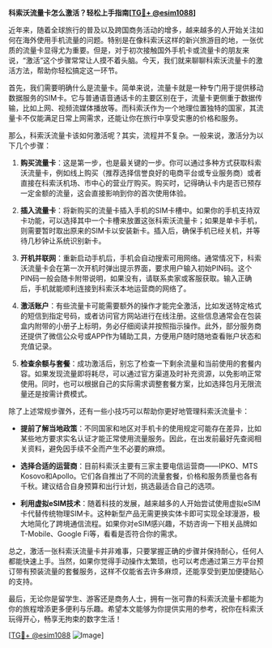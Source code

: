 **科索沃流量卡怎么激活？轻松上手指南[[TG💪+ @esim1088](https://t.me/s/esim1088)]**

近年来，随着全球旅行的普及以及跨国商务活动的增多，越来越多的人开始关注如何在海外使用手机流量的问题。特别是在像科索沃这样的新兴旅游目的地，一张优质的流量卡显得尤为重要。但是，对于初次接触国外手机卡或流量卡的朋友来说，“激活”这个步骤常常让人摸不着头脑。今天，我们就来聊聊科索沃流量卡的激活方法，帮助你轻松搞定这一环节。

首先，我们需要明确什么是流量卡。简单来说，流量卡就是一种专门用于提供移动数据服务的SIM卡。它与普通语音通话卡的主要区别在于，流量卡更侧重于数据传输，比如上网、视频流媒体播放等。而科索沃作为一个地理位置独特的国家，其流量卡不仅能满足日常上网需求，还能让你在旅行中享受实惠的价格和服务。

那么，科索沃流量卡该如何激活呢？其实，流程并不复杂。一般来说，激活分为以下几个步骤：

1. **购买流量卡**：这是第一步，也是最关键的一步。你可以通过多种方式获取科索沃流量卡，例如线上购买（推荐选择信誉良好的电商平台或专业服务商）或者直接在科索沃机场、市中心的营业厅购买。购买时，记得确认卡内是否已预存一定金额的流量，这会直接影响到你的首次使用体验。

2. **插入流量卡**：将新购买的流量卡插入手机的SIM卡槽中。如果你的手机支持双卡功能，可以选择其中一个卡槽来放置这张科索沃流量卡；如果是单卡手机，则需要暂时取出原来的SIM卡以安装新卡。插入后，确保手机已经关机，并等待几秒钟让系统识别新卡。

3. **开机并联网**：重新启动手机后，手机会自动搜索可用网络。通常情况下，科索沃流量卡会在第一次开机时弹出提示界面，要求用户输入初始PIN码。这个PIN码一般会随卡附带说明，如果没有，请联系卖家或客服获取。输入正确后，手机就能顺利连接到科索沃本地运营商的网络了。

4. **激活账户**：有些流量卡可能需要额外的操作才能完全激活，比如发送特定格式的短信到指定号码，或者访问官方网站进行在线注册。这些信息通常会在包装盒内附带的小册子上标明，务必仔细阅读并按照指示操作。此外，部分服务商还提供了微信公众号或APP作为辅助工具，方便用户随时随地查看账户状态和充值记录。

5. **检查余额与套餐**：成功激活后，别忘了检查一下剩余流量和当前使用的套餐内容。如果发现流量即将耗尽，可以通过官方渠道及时补充资源，以免影响正常使用。同时，也可以根据自己的实际需求调整套餐方案，比如选择包月无限流量还是按需计费模式。

除了上述常规步骤外，还有一些小技巧可以帮助你更好地管理科索沃流量卡：

- **提前了解当地政策**：不同国家和地区对手机卡的使用规定可能存在差异，比如某些地方要求实名认证才能正常使用流量服务。因此，在出发前最好先查阅相关资料，避免因手续不全而产生不必要的麻烦。
  
- **选择合适的运营商**：目前科索沃主要有三家主要电信运营商——IPKO、MTS Kosovo和Apollo。它们各自推出了不同的流量套餐，价格和服务质量也各有千秋。建议结合自身预算和出行计划，挑选最适合自己的选项。

- **利用虚拟eSIM技术**：随着科技的发展，越来越多的人开始尝试使用虚拟eSIM卡代替传统物理SIM卡。这种新型产品无需更换实体卡即可实现全球漫游，极大地简化了跨境通信流程。如果你对eSIM感兴趣，不妨咨询一下相关品牌如T-Mobile、Google Fi等，看看是否符合你的需求。

总之，激活一张科索沃流量卡并非难事，只要掌握正确的步骤并保持耐心，任何人都能快速上手。当然，如果你觉得手动操作太繁琐，也可以考虑通过第三方平台预订带有预装流量的套餐服务，这样不仅能省去许多麻烦，还能享受到更加便捷贴心的支持。

最后，无论你是留学生、游客还是商务人士，拥有一张可靠的科索沃流量卡都能为你的旅程增添更多便利与乐趣。希望本文能够为你提供实用的参考，祝你在科索沃玩得开心，畅享无拘束的数字生活！

[[TG💪+ @esim1088](https://t.me/s/esim1088) ![Image](https://i.postimg.cc/4NQfJmqS/Snipaste-2025-05-13-00-14-12.png)]